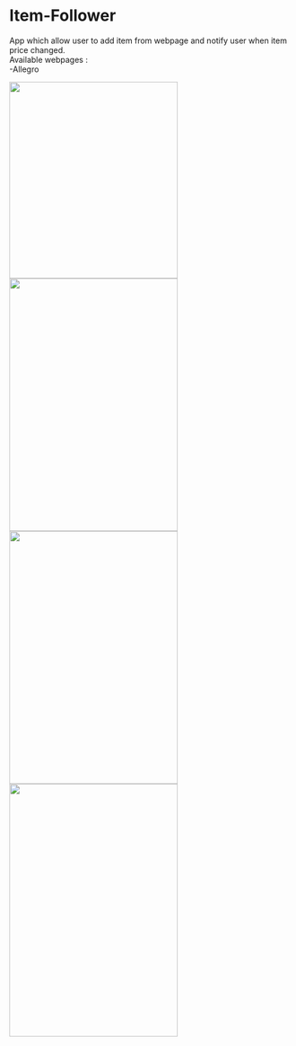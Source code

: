 # Item-Follower
App which allow user to add item from webpage and notify user when item price changed.<br/>
Available webpages : <br/>
-Allegro


<img src="https://user-images.githubusercontent.com/38322422/75556842-3e20d500-5a3f-11ea-8e9b-28e54dedf6ef.png" width="300px" height="350px"/><img src="https://user-images.githubusercontent.com/38322422/75556896-5a247680-5a3f-11ea-87c3-123c516f97a3.png" width="300px" height="450px"/>
<img src="https://user-images.githubusercontent.com/38322422/75556898-5abd0d00-5a3f-11ea-961e-867251e019ff.png" width="300px" height="450px"/><img src="https://user-images.githubusercontent.com/38322422/75556902-5bee3a00-5a3f-11ea-8b22-6bc556259ac5.png" width="300px" height="450px"/>
